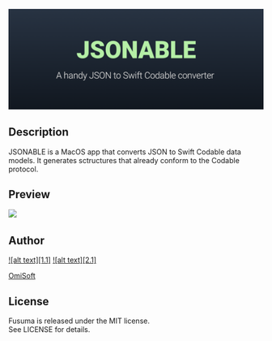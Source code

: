 ![JSONABLE](./Demo/jsonable.png)

## Description
JSONABLE is a MacOS app that converts JSON to Swift Codable data models. It generates sctructures that already conform to the Codable protocol. 

## Preview
<img src="./Demo/jsonable.gif?raw=true">

## Author
<!-- Please don't remove this: Grab your social icons from https://github.com/carlsednaoui/gitsocial -->
<!-- display the social media buttons in your README -->

[![alt text][1.1]][1]
[![alt text][2.1]][2]

[1]: http://www.twitter.com/ro_dmytro
[2]: http://www.facebook.com/rodmytro

<!-- icons without padding -->

[1.2]: http://i.imgur.com/wWzX9uB.png (twitter icon without padding)
[2.2]: http://i.imgur.com/fep1WsG.png (facebook icon without padding)
[OmiSoft](https://omisoft.net)

## License
Fusuma is released under the MIT license.  
See LICENSE for details.
